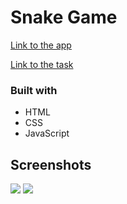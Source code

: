# Snake Game

[Link to the app](https://kat2709.github.io/snake-game/)

[Link to the task](https://github.com/rolling-scopes-school/tasks/blob/master/tasks/js30%23/js30-9.md)

### Built with

- HTML
- CSS
- JavaScript

## Screenshots

![](./assets/snake-dekstop.PNG)
![](./assets/snake-mobile.PNG)
